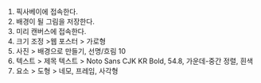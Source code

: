 1. 픽사베이에 접속한다.
2. 배경이 될 그림을 저장한다.
3. 미리 캔버스에 접속한다.
4. 크기 조정 >웹 포스터 > 가로형
5. 사진 > 배경으로 만들기, 선명/흐림 10
6. 텍스트 > 제목 텍스트 > Noto Sans CJK KR Bold, 54.8, 가운데-중간 정렬, 흰색
7. 요소 > 도형 > 네모, 프레임, 사각형


